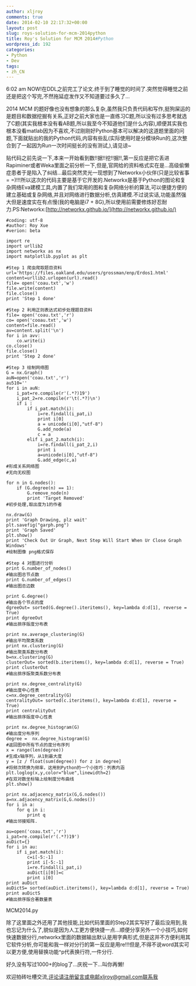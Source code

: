 ```yaml
---
author: xljroy
comments: true
date: 2014-02-10 22:17:32+00:00
layout: post
slug: roys-solution-for-mcm-2014python
title: Roy's Solution for MCM 2014#Python
wordpress_id: 192
categories:
- Python
- Dev
tags:
- zh_CN
---
```


6:02 am NOW!在DDL之前完工了论文.终于到了睡觉的时间了.突然觉得睡觉之前还是把这个写完,不然拖延症发作又不知道要过多久了...

2014 MCM 的题好像也没有想象的那么复杂,虽然我只负责代码和写作,挺狗屎运的是题目和数据挖掘有关系,正好之前大家也是一直练习C题,所以没有过多思考就选了C题(其实我根本没有看AB题,所以我至今不知道他们是什么内容),顺便其实我也根本没看matlab因为不喜欢,不过刚刚好Python基本可以解决的这道题里面的问题,下面就贴出的我的Python代码,内容有些乱(实际使用时是分模块Run的,这次整合到了一起因为Run一次时间挺长的没有测试,),请见谅~

贴代码之前先说一下,本来一开始看到数!!据!!挖!!掘!!,第一反应是把它丢进Rapiminer或者Weka里面之前分析一下,但是,官网给的资料格式实在是...高级偷懒症患者于是陷入了纠结...最后突然灵光一现想到了Networkx小伙伴(只是比较省事= =)!!!所以这次的代码主要是基于它开发的.Networkx是基于Python的图论和复杂网络Eva建模工具,内置了我们常用的图和复杂网络分析的算法,可以便捷方便的建立基础或复杂网络,并且对网络进行数据分析,仿真建模.不过说实话,功能虽然强大但是速度实在有点慢(我的电脑是i7 + 8G),所以使用前需要修炼好忍耐力.PS:Networkx:[http://networkx.github.io/](http://networkx.github.io/)


    #coding: utf-8
    #author: Roy Xue
    #verion: beta

    import re
    import urllib2
    import networkx as nx
    import matplotlib.pyplot as plt

    #Step 1 爬虫爬取题目资料
    url='https://files.oakland.edu/users/grossman/enp/Erdos1.html'
    content=urllib2.urlopen(url).read()
    file= open('coau.txt','w')
    file.write(content)
    file.close()
    print 'Step 1 done'

    #Step 2 利用正则表达式初步处理题目资料
    file= open('coau.txt','r')
    co= open('cooau.txt','w')
    content=file.read()
    av=content.split('\n')
    for i in avv:
    	co.write(i)
    co.close()
    file.close()
    print 'Step 2 done'

    #Step 3 绘制网络图
    G = nx.Graph()
    auN=open('coau.txt','r')
    au510=''
    for i in auN:
    	i_pat=re.compile(r'(.*?)19')
    	i_pat_2=re.compile(r'\t(.*?)\n')
    	if i :
    		if i_pat.match(i):
    			i=re.findall(i_pat,i)
    			print i[0]
    			a = unicode(i[0],"utf-8")
    			G.add_node(a)
    			c = a
    		elif i_pat_2.match(i):
    			i=re.findall(i_pat_2,i)
    			print i
    			a=unicode(i[0],"utf-8")
    			G.add_edge(c,a)
    #形成关系网络图
    #无向无权图

    for n in G.nodes():
    	if (G.degree(n) == 1):
    		G.remove_node(n)
    		print 'Target Removed'
    #初步处理,取出度为1的作者

    nx.draw(G)
    print 'Graph Drawing, plz wait'                          
    plt.savefig("garph.png")
    print 'Graph Saved'          
    plt.show()
    print 'Check Out Ur Graph, Next Step Will Start When Ur Close Graph Windows'  
    #绘制图像 png格式保存

    #Step 4 对图进行分析
    print G.number_of_nodes()
    #输出图总节点数
    print G.number_of_edges()
    #输出图总边数

    print G.degree()
    #输出各个节点的度
    dgreeOut= sorted(G.degree().iteritems(), key=lambda d:d[1], reverse = True)
    print dgreeOut
    #输出排序版度分布表

    print nx.average_clustering(G)
    #输出平均聚类系数
    print nx.clustering(G)
    #输出聚类系数分布表
    b=nx.clustering(G)
    clusterOut= sorted(b.iteritems(), key=lambda d:d[1], reverse = True)
    print clusterOut
    #输出排序版聚类系数分布表

    print nx.degree_centrality(G)
    #输出度中心性表
    c=nx.degree_centrality(G)
    centralityOut= sorted(c.iteritems(), key=lambda d:d[1], reverse = True)
    print centralityOut
    #输出排序版度中心性表

    print nx.degree_histogram(G)
    #输出度分布序列
    degree =  nx.degree_histogram(G)          
    #返回图中所有节点的度分布序列
    x = range(len(degree))                             
    #生成x轴序列，从1到最大度
    y = [z / float(sum(degree)) for z in degree]  
    #将频次转换为频率，这用到Python的一个小技巧：列表内涵
    plt.loglog(x,y,color="blue",linewidth=2)           
    #在双对数坐标轴上绘制度分布曲线  
    plt.show()

    print nx.adjacency_matrix(G,G.nodes())
    a=nx.adjacency_matrix(G,G.nodes())
    for i in a:
    	for q in i:
    		print q
    #输出邻接矩阵.

    au=open('coau.txt','r')
    i_pat=re.compile(r'(.*?)19')
    auDict={}
    for i in au:
    	if i_pat.match(i):
    		c=i[-5:-1]
    		print i[-5:-1]
    		i=re.findall(i_pat,i)
    		auDict[i[0]]=c
    		print i[0]
    print auDict
    auDictS= sorted(auDict.iteritems(), key=lambda d:d[1], reverse = True)
    print auDictS
    #输出排序版合著数量表


MCM2014.py



除了这里面之外还用了其他技能,比如代码里面的Step2其实写好了最后没用到,我也忘记为什么了,貌似是因为人工更方便快捷一点...顺便分享另外一个小技巧,如何快速数据分行,networkx里面的数据输出默认是用字典形式,但是这并不方便利用其它软件分析,你可能和我一样对分行的第一反应是用re!!!但是,不得不说word其实可以更方便,使用替换功能^p代表换行符,一件分行.

好久没有写过1000+的blog了...庆祝一下...叫你再懒!

欢迎拍砖吐槽交流,评论请注册留言或电邮xljroy@gmail.com联系我
